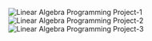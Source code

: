 ![Linear Algebra Programming Project-1](https://github.com/coolho1129/Linear-Algebra-Programming-Project/assets/105068708/77c2a5fb-d9f2-4b9d-8c82-c4e416a7f179)
![Linear Algebra Programming Project-2](https://github.com/coolho1129/Linear-Algebra-Programming-Project/assets/105068708/b981cbce-3580-4f71-8d22-57e13a147d9b)
![Linear Algebra Programming Project-3](https://github.com/coolho1129/Linear-Algebra-Programming-Project/assets/105068708/d24db38e-73c5-449e-9093-a28d36d3822f)
